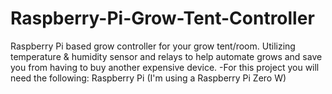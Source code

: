 # Raspberry-Pi-Grow-Tent-Controller
Raspberry Pi based grow controller for your grow tent/room. Utilizing temperature &amp; humidity sensor and relays to help automate grows and save you from having to buy another expensive device.
-For this project you will need the following:
  Raspberry Pi (I'm using a Raspberry Pi Zero W)
